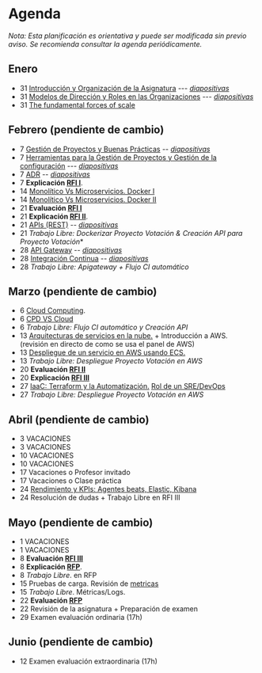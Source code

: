 # Agenda

*Nota: Esta planificación es orientativa y puede ser modificada sin previo aviso. Se recomienda consultar la agenda periódicamente.*

## Enero

* 31 [Introducción y Organización de la Asignatura](Introduccion.md) --- [*diapositivas*](pdf/Introduccion.pdf)
* 31 [Modelos de Dirección y Roles en las Organizaciones](teoria/Organizaciones.md) --- [*diapositivas*](pdf/Organizaciones.pdf)
* 31 [The fundamental forces of scale](https://longform.asmartbear.com/scale/)

## Febrero (pendiente de cambio)

* 7 [Gestión de Proyectos y Buenas Prácticas](teoria/gestion.md) -- [*diapositivas*](pdf/gestion.pdf)
* 7 [Herramientas para la Gestión de Proyectos y Gestión de la configuración](teoria/Herramientas-Gestion-Proyectos.md) --- [*diapositivas*](pdf/Herramientas-Gestion-Proyectos.pdf)
* 7 [ADR](ADR/Architecture-Decision-Record.md) -- [*diapositivas*](pdf/Architecture-Decision-Record.pdf)
* 7 __Explicación [RFI I](RFI/RFI-I.md)__.
* 14 [Monolítico Vs Microservicios. Docker I](Docker.md)
* 14 [Monolítico Vs Microservicios. Docker II](Docker.md)
* 21 __Evaluación [RFI I](RFI/RFI-I.md)__
* 21 __Explicación [RFI II](RFI/RFI-II.md)__.
* 21 [APIs (REST)](teoria/APIs.md) -- [*diapositivas*](pdf/APIs.pdf)
* 21 *Trabajo Libre: Dockerizar Proyecto Votación & Creación API para Proyecto Votación**
* 28 [API Gateway](teoria/API-Gateway.md) -- [*diapositivas*](pdf/API-Gateway.pdf)
* 28 [Integración Continua](Mejora-Continua.md) -- [*diapositivas*](pdf/Mejora-Continua.pdf)
* 28 *Trabajo Libre: Apigateway + Flujo CI automático*

## Marzo (pendiente de cambio)

* 6 [Cloud Computing](Cloud.md).
* 6 [CPD VS Cloud](PDF/Cloud%20Computing.pptx.pdf)
* 6 *Trabajo Libre: Flujo CI automático y Creación API*
* 13 [Arquitecturas de servicios en la nube.](Arquitecturas-nube.md) + Introducción a AWS. (revisión en directo de como se usa el panel de AWS)
* 13 [Despliegue de un servicio en AWS usando ECS.](PDF/GTIO%20-%20Orquestación%20de%20Contenedores.pdf)
* 13 *Trabajo Libre: Despliegue Proyecto Votación en AWS*
* 20 __Evaluación [RFI II](RFI/RFI-II.md)__
* 20 __Explicación [RFI III](RFI/RFI-III.md)__
* 27 [IaaC: Terraform y la Automatización.](terraform.md) [Rol de un SRE/DevOps](sre.md)
* 27 *Trabajo Libre: Despliegue Proyecto Votación en AWS*

## Abril (pendiente de cambio)

* 3 VACACIONES
* 3 VACACIONES
* 10 VACACIONES
* 10 VACACIONES
* 17 Vacaciones o Profesor invitado
* 17 Vacaciones o Clase práctica
* 24 [Rendimiento y KPIs: Agentes beats, Elastic, Kibana](metricas.md)
* 24 Resolución de dudas + Trabajo Libre en RFI III

## Mayo (pendiente de cambio)

* 1 VACACIONES
* 1 VACACIONES
* 8 __Evaluación [RFI III](RFI/RFI-III.md)__
* 8 __Explicación [RFP](RFP/RFP.md)__.
* 8 *Trabajo Libre*. en RFP
* 15 Pruebas de carga. Revisión de [metricas](metricas.md)
* 15 *Trabajo Libre*. Métricas/Logs.
* 22 __Evaluación [RFP](RFP/RFP.md)__
* 22 Revisión de la asignatura + Preparación de examen
* 29 Examen evaluación ordinaria (17h)

## Junio (pendiente de cambio)

* 12 Examen evaluación extraordinaria (17h)
